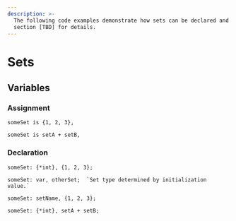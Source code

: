 ```yaml
---
description: >-
  The following code examples demonstrate how sets can be declared and used. See
  section [TBD] for details.
---
```


# Sets

## Variables

### Assignment

```
someSet is {1, 2, 3},
```

```
someSet is setA + setB,
```

### Declaration

```
someSet: {*int}, {1, 2, 3};
```

```
someSet: var, otherSet;  `Set type determined by initialization value.`
```

```
someSet: setName, {1, 2, 3};
```

```
someSet: {*int}, setA + setB;
```
